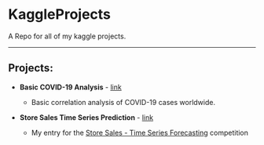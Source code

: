 # KaggleProjects

A Repo for all of my kaggle projects.

----

## Projects:
* **Basic COVID-19 Analysis** - [link](https://github.com/lucasbenazzi/KaggleProjects/tree/main/Basic_COVID-19_Analysis)
  * Basic correlation analysis of COVID-19 cases worldwide.

* **Store Sales Time Series Prediction** - [link](https://github.com/lucasbenazzi/KaggleProjects/tree/main/Store_Sales_Time_Series_Prediction)
  * My entry for the [Store Sales - Time Series Forecasting](https://www.kaggle.com/competitions/store-sales-time-series-forecasting) competition
